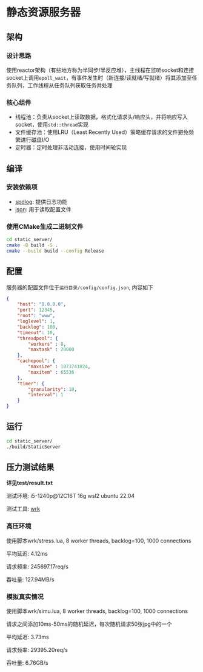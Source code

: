 # 静态资源服务器

## 架构

### 设计思路

使用reactor架构（有些地方称为半同步/半反应堆），主线程在监听socket和连接socket上调用`epoll_wait`，有事件发生时（新连接/读就绪/写就绪）将其添加至任务队列，工作线程从任务队列获取任务并处理

### 核心组件

- 线程池：负责从socket上读取数据，格式化请求头/响应头，并将响应写入socket，使用`std::thread`实现
- 文件缓存池：使用LRU（Least Recently Used）策略缓存请求的文件避免频繁进行磁盘I/O
- 定时器：定时处理非活动连接，使用时间轮实现

## 编译

### 安装依赖项

- [spdlog](https://github.com/gabime/spdlog): 提供日志功能
- [json](https://github.com/nlohmann/json): 用于读取配置文件

### 使用CMake生成二进制文件

```sh
cd static_server/
cmake -B build -S .
cmake --build build --config Release
```

## 配置

服务器的配置文件位于`运行目录/config/config.json`, 内容如下

```json
{
    "host": "0.0.0.0",
    "port": 12345,
    "root": "www",
    "loglevel": 1,
    "backlog": 100,
    "timeout": 10,
    "threadpool": {
        "workers" : 8,
        "maxtask" : 20000
    },
    "cachepool": {
        "maxsize" : 1073741824,
        "maxitem" : 65536
    },
    "timer": {
        "granularity": 10,
        "interval": 1
    }
}
```

## 运行

```sh
cd static_server/
./build/StaticServer
```

## 压力测试结果

**详见test/result.txt**

测试环境: i5-1240p@12C16T 16g wsl2 ubuntu 22.04

测试工具: [wrk](https://github.com/wg/wrk/tree/master)

### 高压环境

使用脚本wrk/stress.lua, 8 worker threads, backlog=100, 1000 connections

平均延迟: 4.12ms

请求频率: 245697.17req/s

吞吐量: 127.94MB/s

### 模拟真实情况

使用脚本wrk/simu.lua, 8 worker threads, backlog=100, 1000 connections

请求之间添加10ms-50ms的随机延迟，每次随机请求50张jpg中的一个

平均延迟: 3.73ms

请求频率: 29395.20req/s

吞吐量: 6.76GB/s